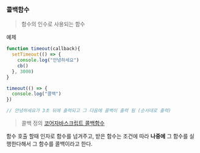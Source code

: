 ### 콜백함수

>함수의 인수로 사용되는 함수

예제
```js
function timeout(callback){
  setTimeout(() => {
    console.log("안녕하세요")
    cb()
  }, 3000)
}

timeout(() => {
  console.log("콜백")
})

// 안녕하세요가 3초 뒤에 출력되고 그 다음에 콜백이 출력 됨 (순서대로 출력)
```

>콜백 정의 [코어자바스크립트 콜백함수](https://ko.javascript.info/function-expressions#ref-36)

 함수 호출 할때 인자로 함수를 넘겨주고, 받은 함수는 조건에 따라 **나중에** 그 함수를 실행한다해서 그 함수를 콜백이라고 한다.




